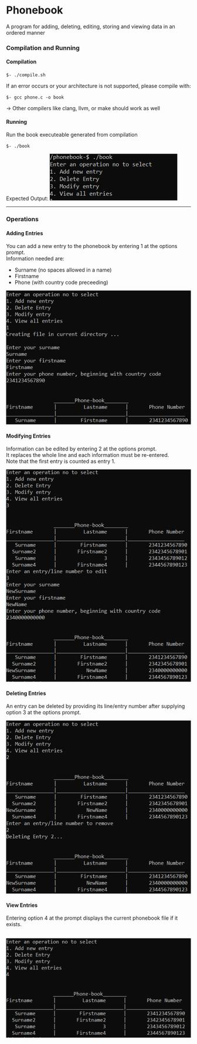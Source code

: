 # Phonebook
A program for adding, deleting, editing, storing and viewing data in an ordered manner

### Compilation and Running
#### Compilation
```commandline
$- ./compile.sh
```

If an error occurs or your architecture is not supported, please compile with:
```commandline
$- gcc phone.c -o book
```
-> Other compilers like clang, llvm, or make should work as well

#### Running
Run the book executeable generated from compilation
```commandline
$- ./book
```
Expected Output:
![options](./rss/options.PNG)

--------------------------------------------------------------------------------

### Operations
#### Adding Entries
You can add a new entry to the phonebook by entering 1 at the options prompt.  
Information needed are:
- Surname (no spaces allowed in a name)
- Firstname
- Phone (with country code preceeding)

![addingentries](./rss/addentry.PNG)

#### Modifying Entries
Information can be edited by entering 2 at the options prompt.  
It replaces the whole line and each information must be re-entered.  
Note that the first entry is counted as entry 1.  

![modifyingentries](./rss/modifyentry.PNG)

#### Deleting Entries
An entry can be deleted by providing its line/entry number after supplying option 3 at the options prompt.  

![deleteentry](./rss/deleteentry.PNG)  

#### View Entries
Entering option 4 at the prompt displays the current phonebook file if it exists.  

![viewentry](./rss/viewentry.PNG)  
-------------------------------------------------------------------------------
